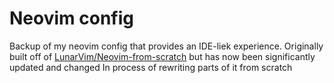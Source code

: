 # Neovim config
Backup of my neovim config that provides an IDE-liek experience.
Originally built off of [LunarVim/Neovim-from-scratch](https://github.com/LunarVim/Neovim-from-scratch) but has now been significantly updated and changed
In process of rewriting parts of it from scratch
